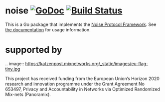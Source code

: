 # noise [![GoDoc](https://godoc.org/github.com/flynn/noise?status.svg)](https://godoc.org/github.com/flynn/noise) [![Build Status](https://travis-ci.org/flynn/noise.svg?branch=master)](https://travis-ci.org/flynn/noise)

This is a Go package that implements the [Noise Protocol
Framework](https://noiseprotocol.org). See [the
documentation](https://godoc.org/github.com/flynn/noise) for usage information.


supported by
============

.. image:: https://katzenpost.mixnetworks.org/_static/images/eu-flag-tiny.jpg

This project has received funding from the European Union’s Horizon 2020
research and innovation programme under the Grant Agreement No 653497, Privacy
and Accountability in Networks via Optimized Randomized Mix-nets (Panoramix).
